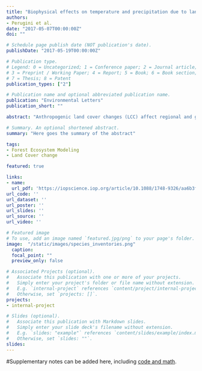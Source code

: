 ```yaml
---
title: "Biophysical effects on temperature and precipitation due to land cover change"
authors:
- Perugini et al.
date: "2017-05-07T00:00:00Z"
doi: ""

# Schedule page publish date (NOT publication's date).
publishDate: "2017-05-19T00:00:00Z"

# Publication type.
# Legend: 0 = Uncategorized; 1 = Conference paper; 2 = Journal article;
# 3 = Preprint / Working Paper; 4 = Report; 5 = Book; 6 = Book section;
# 7 = Thesis; 8 = Patent
publication_types: ["2"]

# Publication name and optional abbreviated publication name.
publication: "Environmental Letters"
publication_short: ""

abstract: "Anthropogenic land cover changes (LCC) affect regional and global climate through biophysical variations of the surface energy budget mediated by albedo, evapotranspiration, and roughness. This change in surface energy budget may exacerbate or counteract biogeochemical greenhouse gas effects of LCC, with a large body of emerging assessments being produced, sometimes apparently contradictory. We reviewed the existing scientific literature with the objective to provide an overview of the state-of-the-knowledge of the biophysical LCC climate effects, in support of the assessment of mitigation/adaptation land policies. Out of the published studies that were analyzed, 28 papers fulfilled the eligibility criteria, providing surface air temperature and/or precipitation change with respect to LCC regionally and/or globally. We provide a synthesis of the signal, magnitude and uncertainty of temperature and precipitation changes in response to LCC biophysical effects by climate region (boreal/temperate/tropical) and by key land cover transitions. Model results indicate that a modification of biophysical processes at the land surface has a strong regional climate effect, and non-negligible global impact on temperature. Simulations experiments of large-scale (i.e. complete) regional deforestation lead to a mean reduction in precipitation in all regions, while air surface temperature increases in the tropics and decreases in boreal regions. The net global climate effects of regional deforestation are less certain. There is an overall consensus in the model experiments that the average global biophysical climate response to complete global deforestation is atmospheric cooling and drying. Observed estimates of temperature change following deforestation indicate a smaller effect than model-based regional estimates in boreal regions, comparable results in the tropics, and contrasting results in temperate regions. Regional/local biophysical effects following LCC are important for local climate, water cycle, ecosystems, their productivity and biodiversity, and thus important to consider in the formulation of adaptation policy. However before considering the inclusion of biophysical climate effects of LCC under the UNFCCC, science has to provide robust tools and methods for estimation of both country and global level effects."

# Summary. An optional shortened abstract.
summary: "Here goes the summary of the abstract"

tags:
- Forest Ecosystem Modeling
- Land Cover change

featured: true

links:
- name:
  url_pdf: 'https://iopscience.iop.org/article/10.1088/1748-9326/aa6b3f/meta'
url_code: ''
url_dataset: ''
url_poster: ''
url_slides: ''
url_source: ''
url_video: ''

# Featured image
# To use, add an image named `featured.jpg/png` to your page's folder.
image:  "/static/images/species_inventories.png"
  caption:
  focal_point: ""
  preview_only: false

# Associated Projects (optional).
#   Associate this publication with one or more of your projects.
#   Simply enter your project's folder or file name without extension.
#   E.g. `internal-project` references `content/project/internal-project/index.md`.
#   Otherwise, set `projects: []`.
projects:
- internal-project

# Slides (optional).
#   Associate this publication with Markdown slides.
#   Simply enter your slide deck's filename without extension.
#   E.g. `slides: "example"` references `content/slides/example/index.md`.
#   Otherwise, set `slides: ""`.
slides:
---
```


#Supplementary notes can be added here, including [code and math](https://sourcethemes.com/academic/docs/writing-markdown-latex/).
